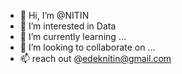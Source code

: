 - 👋 Hi, I’m @NITIN
- 👀 I’m interested in Data 
- 🌱 I’m currently learning ...
- 💞️ I’m looking to collaborate on ...
- 📫  reach out @edeknitin@gmail.com
